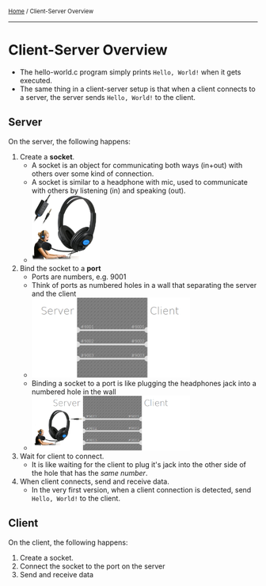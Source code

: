 <small>[Home](README.md) / Client-Server Overview</small>

----
# Client-Server Overview

- The hello-world.c program simply prints `Hello, World!` when it gets
  executed.
- The same thing in a client-server setup is that when a client connects
  to a server, the server sends `Hello, World!` to the client.

## Server

On the server, the following happens:

1. Create a **socket**.
    - A socket is an object for communicating both ways (in+out) with others over some kind of connection.
    - A socket is similar to a headphone with mic, used to communicate with others by listening (in) and speaking (out).
    - <img src="./img/headphones-with-mic-jack.jpg" alt="Headphones with microphone" width="30%"/>
2. Bind the socket to a **port**
    - Ports are numbers, e.g. 9001
    - Think of ports as numbered holes in a wall that separating the server and the client
    - <img src="./img/client-server-ports-wall.png" alt="Wall with ports" width="70%"/>
    - Binding a socket to a port is like plugging the headphones jack into a numbered hole in the wall
    - <img src="./img/bind-server-port-analogy.png" alt="Bind server socket to port" width="70%"/>
3. Wait for client to connect.
    - It is like waiting for the client to plug it's jack into the other side of the hole that has the _same number_.
4. When client connects, send and receive data.
    - In the very first version, when a client connection is detected, send `Hello, World!` to the client.

## Client

On the client, the following happens:
1. Create a socket.
2. Connect the socket to the port on the server
3. Send and receive data
